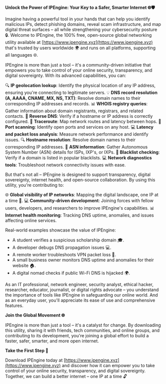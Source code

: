 **Unlock the Power of IPEngine: Your Key to a Safer, Smarter Internet 🌐🛡️**

Imagine having a powerful tool in your hands that can help you identify malicious IPs, detect phishing domains, reveal scam infrastructure, and map digital threat surfaces – all while strengthening your cybersecurity posture 🔒. Welcome to IPEngine, the 100% free, open-source global networking utility available at [https://www.ipengine.xyz](https://www.ipengine.xyz) that's trusted by users worldwide 🌍 and runs on all platforms, supporting all languages 🌐.

IPEngine is more than just a tool – it's a community-driven initiative that empowers you to take control of your online security, transparency, and digital sovereignty. With its advanced capabilities, you can:

🔍 **IP geolocation lookup**: Identify the physical location of any IP address, ensuring you're connecting to legitimate servers.
💡 **DNS record resolution (A, AAAA, CNAME, MX, NS, TXT)**: Resolve domain names to their corresponding IP addresses and records.
📊 **WHOIS registry queries**: Gather information about domain registrants, registrars, and related contacts.
🔄 **Reverse DNS**: Verify if a hostname or IP address is correctly configured.
👥 **Traceroute**: Map network routes and latency between hops.
🚨 **Port scanning**: Identify open ports and services on any host.
💻 **Latency and packet loss analysis**: Measure network performance and identify issues.
🔍 **Hostname resolution**: Resolve domain names to their corresponding IP addresses.
📡 **ASN information**: Gather Autonomous System Number (ASN) details for ISPs, IXP's, or IXPs.
🚫 **Blacklist checking**: Verify if a domain is listed in popular blacklists.
💻 **Network diagnostics tools**: Troubleshoot network connectivity issues with ease.

But that's not all – IPEngine is designed to support transparency, digital sovereignty, internet health, and open-source collaboration. By using this utility, you're contributing to:

🌐 **Global visibility of IP networks**: Mapping the digital landscape, one IP at a time 🚀.
💻 **Community-driven development**: Joining forces with fellow users, developers, and researchers to improve IPEngine's capabilities.
📊 **Internet health monitoring**: Tracking DNS uptime, anomalies, and issues affecting online services.

Real-world examples showcase the value of IPEngine:

* A student verifies a suspicious scholarship domain 🎓.
* A developer debugs DNS propagation issues 💻.
* A remote worker troubleshoots VPN packet loss 🔗.
* A small business owner monitors DNS uptime and anomalies for their website 🏠.
* A digital nomad checks if public Wi-Fi DNS is hijacked 🌍.

As an IT professional, network engineer, security analyst, ethical hacker, researcher, educator, journalist, or digital rights advocate – you understand the importance of tools like IPEngine in safeguarding our online world. And as an everyday user, you'll appreciate its ease of use and comprehensive features.

**Join the Global Movement 🌐**

IPEngine is more than just a tool – it's a catalyst for change. By downloading this utility, sharing it with friends, tech communities, and online groups, and contributing to its development, you're joining a global effort to build a faster, safer, smarter, and more open internet.

**Take the First Step 🚀**

Download IPEngine today at [https://www.ipengine.xyz](https://www.ipengine.xyz) and discover how it can empower you to take control of your online security, transparency, and digital sovereignty. Together, we can build a better internet – one IP at a time 🔓